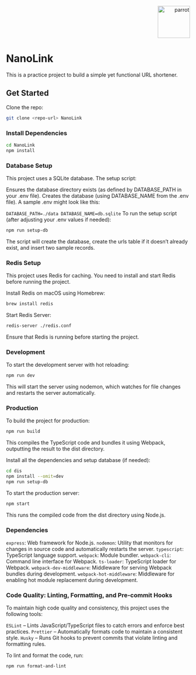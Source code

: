 <p align="right">
  <img src="https://github.com/user-attachments/assets/3e1cd64d-2a06-4501-bd2d-c1e1d4566a6b" alt="parrot" width="88" height="88">
</p>

# NanoLink

This is a practice project to build a simple yet functional URL shortener.

## Get Started

Clone the repo:

```sh
git clone <repo-url> NanoLink
```

### Install Dependencies

```sh
cd NanoLink
npm install
```

### Database Setup
This project uses a SQLite database. The setup script:

Ensures the database directory exists (as defined by DATABASE_PATH in your .env file).
Creates the database (using DATABASE_NAME from the .env file).
A sample .env might look like this:

`
DATABASE_PATH=./data
DATABASE_NAME=db.sqlite
`
To run the setup script (after adjusting your .env values if needed):

```sh
npm run setup-db
```
The script will create the database, create the urls table if it doesn’t already exist, and insert two sample records.

### Redis Setup

This project uses Redis for caching. You need to install and start Redis before running the project.

Install Redis on macOS using Homebrew:

```sh
brew install redis
```

Start Redis Server:

```sh
redis-server ./redis.conf
```

Ensure that Redis is running before starting the project.

### Development

To start the development server with hot reloading:

```sh
npm run dev
```

This will start the server using nodemon, which watches for file changes and restarts the server automatically.

### Production

To build the project for production:

```sh
npm run build
```

This compiles the TypeScript code and bundles it using Webpack, outputting the result to the dist directory.

Install all the dependencies and setup database (if needed):

```sh
cd dis
npm install --omit=dev
npm run setup-db
```

To start the production server:

```sh
npm start
```

This runs the compiled code from the dist directory using Node.js.

### Dependencies

`express`: Web framework for Node.js.
`nodemon`: Utility that monitors for changes in source code and automatically restarts the server.
`typescript`: TypeScript language support.
`webpack`: Module bundler.
`webpack-cli`: Command line interface for Webpack.
`ts-loader`: TypeScript loader for Webpack.
`webpack-dev-middleware`: Middleware for serving Webpack bundles during development.
`webpack-hot-middleware`: Middleware for enabling hot module replacement during development.

### Code Quality: Linting, Formatting, and Pre-commit Hooks
To maintain high code quality and consistency, this project uses the following tools:

`ESLint` – Lints JavaScript/TypeScript files to catch errors and enforce best practices.
`Prettier` – Automatically formats code to maintain a consistent style.
`Husky` – Runs Git hooks to prevent commits that violate linting and formatting rules.

To lint and format the code, run:

```sh
npm run format-and-lint
```

